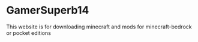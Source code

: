 # GamerSuperb14
This website is for downloading minecraft and mods for minecraft-bedrock or pocket editions 
